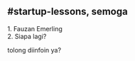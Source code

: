 <h2>#startup-lessons, semoga</h2>
1. Fauzan Emerling <br />
2. Siapa lagi?<br />

tolong diinfoin ya?
